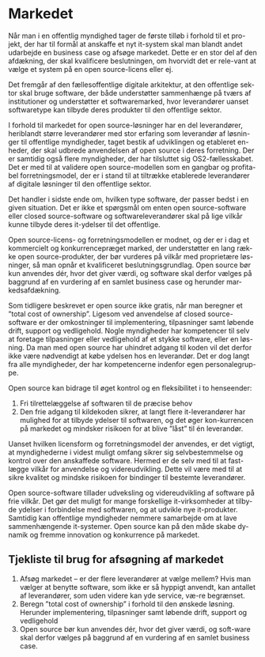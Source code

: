 # Markedet

Når man i en offentlig myndighed tager de første tilløb i forhold til et pro-jekt, der har til formål at anskaffe et nyt it-system skal man blandt andet udarbejde en business case og afsøge markedet. Dette er en stor del af den afdækning, der skal kvalificere beslutningen, om hvorvidt det er rele-vant at vælge et system på en open source-licens eller ej.
 
Det fremgår af den fællesoffentlige digitale arkitektur, at den offentlige sek-tor skal bruge software, der både understøtter sammenhænge på tværs af institutioner og understøtter et softwaremarked, hvor leverandører uanset softwaretype kan tilbyde deres produkter til den offentlige sektor. 

I forhold til markedet for open source-løsninger har en del leverandører, heriblandt større leverandører med stor erfaring som leverandør af løsnin-ger til offentlige myndigheder, taget bestik af udviklingen og etableret en-heder, der skal udbrede anvendelsen af open source i deres forretning. Der er samtidig også flere myndigheder, der har tilsluttet sig OS2-fællesskabet. Det er med til at validere open source-modellen som en gangbar og profita-bel forretningsmodel, der er i stand til at tiltrække etablerede leverandører af digitale løsninger til den offentlige sektor. 

Det handler i sidste ende om, hvilken type software, der passer bedst i en given situation. Det er ikke et spørgsmål om enten open source-software eller closed source-software og softwareleverandører skal på lige vilkår kunne tilbyde deres it-ydelser til det offentlige.

Open source-licens- og forretningsmodellen er modnet, og der er i dag et kommercielt og konkurrencepræget marked, der understøtter en lang ræk-ke open source-produkter, der bør vurderes på vilkår med proprietære løs-ninger, så man opnår et kvalificeret beslutningsgrundlag. Open source bør kun anvendes dér, hvor det giver værdi, og software skal derfor vælges på baggrund af en vurdering af en samlet business case og herunder mar-kedsafdækning. 

Som tidligere beskrevet er open source ikke gratis, når man beregner et ”total cost of ownership”. Ligesom ved anvendelse af closed source-software er der omkostninger til implementering, tilpasninger samt løbende drift, support og vedligehold. Nogle myndigheder har kompetencer til selv at foretage tilpasninger eller vedligehold af et stykke software, eller en løs-ning. Da man med open source har uhindret adgang til koden vil det derfor ikke være nødvendigt at købe ydelsen hos en leverandør. Det er dog langt fra alle myndigheder, der har kompetencerne indenfor egen personalegrup-pe. 

Open source kan bidrage til øget kontrol og en fleksibilitet i to henseender:

  1. Fri tilrettelæggelse af softwaren til de præcise behov
  2. Den frie adgang til kildekoden sikrer, at langt flere it-leverandører har mulighed for at tilbyde ydelser til softwaren, og det øger kon-kurrencen på markedet og mindsker risikoen for at blive ”låst” til én leverandør.

Uanset hvilken licensform og forretningsmodel der anvendes, er det vigtigt,
at myndighederne i videst muligt omfang sikrer sig selvbestemmelse og
kontrol over den anskaffede software. Hermed er de selv med til at fast-lægge vilkår for anvendelse og videreudvikling. Dette vil være med til at sikre
kvalitet og mindske risikoen for bindinger til bestemte leverandører.

Open source-software tillader udveksling og videreudvikling af software på frie vilkår. Det gør det muligt for mange forskellige it-virksomheder at tilby-de ydelser i forbindelse med softwaren, og at udvikle nye it-produkter. Samtidig kan offentlige myndigheder nemmere samarbejde om at lave sammenhængende it-systemer. Open source kan på den måde skabe dy-namik og fremme innovation og konkurrence på markedet.

## Tjekliste til brug for afsøgning af markedet

  1. Afsøg markedet – er der flere leverandører at vælge mellem? Hvis man vælger at benytte software, som ikke er så hyppigt anvendt, kan antallet af leverandører, som uden videre kan yde service, væ-re begrænset.
  2. Beregn ”total cost of ownership” i forhold til den ønskede løsning. Herunder implementering, tilpasninger samt løbende drift, support og vedligehold
  3. Open source bør kun anvendes dér, hvor det giver værdi, og soft-ware skal derfor vælges på baggrund af en vurdering af en samlet business case.
